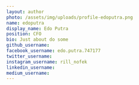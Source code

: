 ```yaml
---
layout: author
photo: /assets/img/uploads/profile-edoputra.png
name: edoputra
display_name: Edo Putra
position: CFO
bio: Just about do some
github_username: 
facebook_username: edo.putra.747177
twitter_username: 
instagram_username: rill_nofek
linkedin_username: 
medium_username: 
---
```


